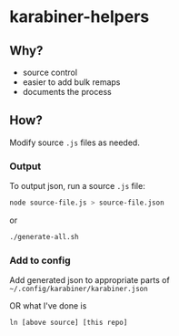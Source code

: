 # karabiner-helpers

## Why?

- source control
- easier to add bulk remaps
- documents the process

## How?

Modify source `.js` files as needed.

### Output

To output json, run a source `.js` file:

```sh
node source-file.js > source-file.json
```

or

```sh
./generate-all.sh
```

### Add to config

Add generated json to appropriate parts of `~/.config/karabiner/karabiner.json`

OR what I've done is

`ln [above source] [this repo]`
